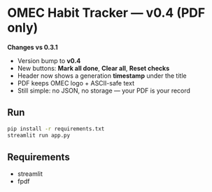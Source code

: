 # OMEC Habit Tracker — v0.4 (PDF only)

**Changes vs 0.3.1**
- Version bump to **v0.4**
- New buttons: **Mark all done**, **Clear all**, **Reset checks**
- Header now shows a generation **timestamp** under the title
- PDF keeps OMEC logo + ASCII-safe text
- Still simple: no JSON, no storage — your PDF is your record

## Run
```bash
pip install -r requirements.txt
streamlit run app.py
```

## Requirements
- streamlit
- fpdf
